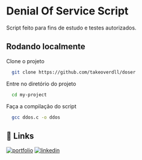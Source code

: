 
# Denial Of Service Script

Script feito para fins de estudo e testes autorizados.


## Rodando localmente

Clone o projeto

```bash
  git clone https://github.com/takeoverdll/doser
```

Entre no diretório do projeto

```bash
  cd my-project
```

Faça a compilação do script

```bash
  gcc ddos.c -o ddos
```


## 🔗 Links
[![portfolio](https://img.shields.io/badge/my_portfolio-000?style=for-the-badge&logo=ko-fi&logoColor=white)](https://app.gitbook.com/o/GKNuBiWrukBwvucWdfMB/s/7CsaeyZ3KqPCYX8GnGD2/)
[![linkedin](https://img.shields.io/badge/linkedin-0A66C2?style=for-the-badge&logo=linkedin&logoColor=white)](https://www.linkedin.com/in/kaikymoura15/)

